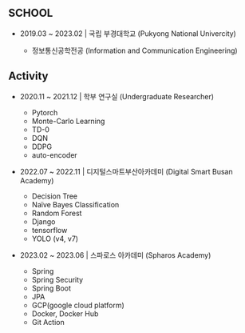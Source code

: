 ## SCHOOL

* 2019.03 ~ 2023.02 | 국립 부경대학교 (Pukyong National Univercity)

  - 정보통신공학전공 (Information and Communication Engineering)


## Activity

* 2020.11 ~ 2021.12 | 학부 연구실 (Undergraduate Researcher)
  - Pytorch
  - Monte-Carlo Learning
  - TD-0
  - DQN
  - DDPG
  - auto-encoder

* 2022.07 ~ 2022.11 | 디지털스마트부산아카데미 (Digital Smart Busan Academy)
  - Decision Tree
  - Naïve Bayes Classification
  - Random Forest
  - Django
  - tensorflow
  - YOLO (v4, v7)

* 2023.02 ~ 2023.06 | 스파로스 아카데미 (Spharos Academy)
  - Spring
  - Spring Security
  - Spring Boot
  - JPA
  - GCP(google cloud platform)
  - Docker, Docker Hub
  - Git Action
